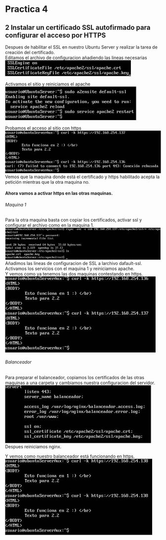 # Practica 4

## 2 Instalar un certificado SSL autofirmado para configurar el acceso por HTTPS
Despues de habilitar el SSL en nuestro Ubuntu Server y realizar la tarea de creación
del certificado.  
Editamos el archivo de configuracion añadiendo las lineas necesarias  
![imagen](https://github.com/Ginfs/SWAP2018/blob/master/Practica4/img/t2_1.JPG)

Activamos el sitio y reiniciamos el apache  
![imagen](https://github.com/Ginfs/SWAP2018/blob/master/Practica4/img/t2_2.JPG)

Probamos el acceso al sitio con https  
![imagen](https://github.com/Ginfs/SWAP2018/blob/master/Practica4/img/t2_3.JPG)
Vemos que la maquina donde está el certificado y https habilitado acepta la petición mientras
que la otra maquina no.

#### Ahora vamos a activar https en las otras maquinas.  
###### Maquina 1
Para la otra maquina basta con copiar los certificados, activar ssl y configurar el archivo como en la maquina 1.
![imagen](https://github.com/Ginfs/SWAP2018/blob/master/Practica4/img/t2_4.JPG)  
Añadimos las lineas de configuracion de SSL a larchivo dafault-ssl.  
Activamos los servicios con el maquina 1 y reiniciamos apache.  
Y vemos como ya tenemos las dos maquinas contestando en https.  
![imagen](https://github.com/Ginfs/SWAP2018/blob/master/Practica4/img/t2_5.JPG)  

###### Balanceador
Para preparar el balanceador, copiamos los certificados de las otras maquinas a una carpeta y cambiamos nuestra configuracion del servidor.  
![imagen](https://github.com/Ginfs/SWAP2018/blob/master/Practica4/img/t2_6.JPG)  
Despues reiniciamos nginx.  

Y vemos como nuestro balanceador está funcionando en https.  
![imagen](https://github.com/Ginfs/SWAP2018/blob/master/Practica4/img/t2_7.JPG)  